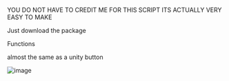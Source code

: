 YOU DO NOT HAVE TO CREDIT ME FOR THIS SCRIPT ITS ACTUALLY VERY EASY TO MAKE


Just download the package

Functions

almost the same as a unity button

![image](https://github.com/mep478/Unity3DButtonVR/assets/74485365/6e16a0a7-deb2-4680-a1f2-2bae0f890f02)

